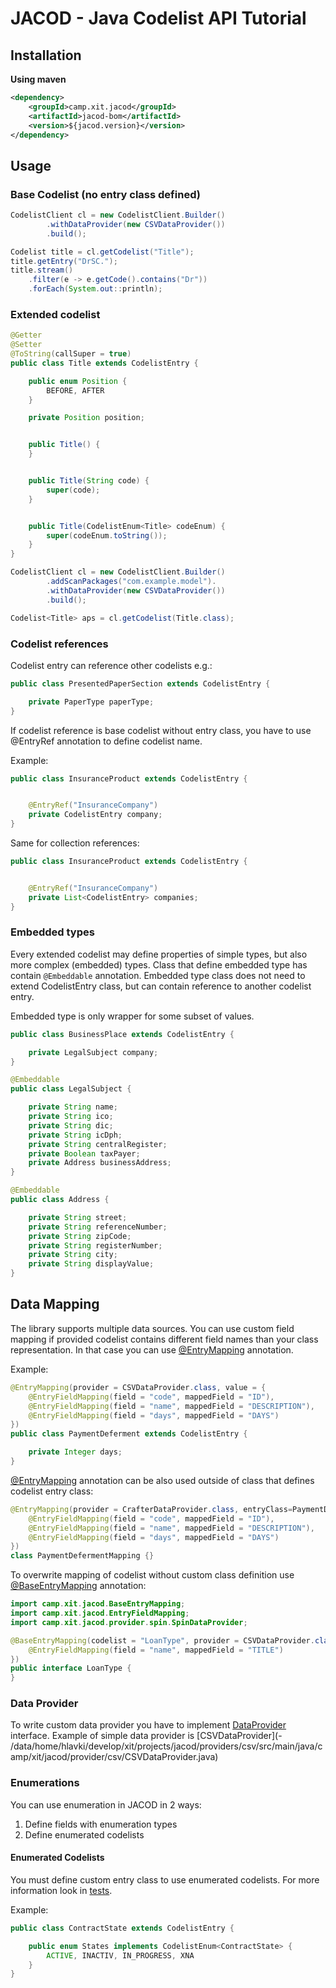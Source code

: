 
# JACOD - Java Codelist API Tutorial

## Installation

**Using maven**

```xml
<dependency>
    <groupId>camp.xit.jacod</groupId>
    <artifactId>jacod-bom</artifactId>
    <version>${jacod.version}</version>
</dependency>
```

## Usage

### Base Codelist (no entry class defined)

```java
CodelistClient cl = new CodelistClient.Builder()
        .withDataProvider(new CSVDataProvider())
        .build();

Codelist title = cl.getCodelist("Title");
title.getEntry("DrSC.");
title.stream()
    .filter(e -> e.getCode().contains("Dr"))
    .forEach(System.out::println);
```

### Extended codelist

```java
@Getter
@Setter
@ToString(callSuper = true)
public class Title extends CodelistEntry {

    public enum Position {
        BEFORE, AFTER
    }

    private Position position;


    public Title() {
    }


    public Title(String code) {
        super(code);
    }


    public Title(CodelistEnum<Title> codeEnum) {
        super(codeEnum.toString());
    }
}
```

```java
CodelistClient cl = new CodelistClient.Builder()
        .addScanPackages("com.example.model").
        .withDataProvider(new CSVDataProvider())
        .build();

Codelist<Title> aps = cl.getCodelist(Title.class);
```

### Codelist references

Codelist entry can reference other codelists e.g.:

```java
public class PresentedPaperSection extends CodelistEntry {

    private PaperType paperType;
}
```

If codelist reference is base codelist without entry class, you have to use @EntryRef annotation to define codelist name.

Example:

```java
public class InsuranceProduct extends CodelistEntry {


    @EntryRef("InsuranceCompany")
    private CodelistEntry company;
}
```

Same for collection references:

```java
public class InsuranceProduct extends CodelistEntry {


    @EntryRef("InsuranceCompany")
    private List<CodelistEntry> companies;
}
```
### Embedded types

Every extended codelist may define properties of simple types, but also more complex (embedded) types.
Class that define embedded type has contain `@Embeddable` annotation. Embedded type class does not need to
extend CodelistEntry class, but can contain reference to another codelist entry.

Embedded type is only wrapper for some subset of values.

```java
public class BusinessPlace extends CodelistEntry {

    private LegalSubject company;
}
```

```java
@Embeddable
public class LegalSubject {

    private String name;
    private String ico;
    private String dic;
    private String icDph;
    private String centralRegister;
    private Boolean taxPayer;
    private Address businessAddress;
}

@Embeddable
public class Address {

    private String street;
    private String referenceNumber;
    private String zipCode;
    private String registerNumber;
    private String city;
    private String displayValue;
}
```

## Data Mapping

The library supports multiple data sources. You can use custom field mapping if provided codelist contains different field names than your class representation.
In that case you can use [@EntryMapping](src/main/java/camp/xit/codelist/client/EntryMapping.java) annotation.

Example:

```java
@EntryMapping(provider = CSVDataProvider.class, value = {
    @EntryFieldMapping(field = "code", mappedField = "ID"),
    @EntryFieldMapping(field = "name", mappedField = "DESCRIPTION"),
    @EntryFieldMapping(field = "days", mappedField = "DAYS")
})
public class PaymentDeferment extends CodelistEntry {

    private Integer days;
}
```
[@EntryMapping](src/main/java/camp/xit/codelist/client/EntryMapping.java) annotation can be also used outside of class that defines codelist entry class:

```java
@EntryMapping(provider = CrafterDataProvider.class, entryClass=PaymentDeferment.class, value = {
    @EntryFieldMapping(field = "code", mappedField = "ID"),
    @EntryFieldMapping(field = "name", mappedField = "DESCRIPTION"),
    @EntryFieldMapping(field = "days", mappedField = "DAYS")
})
class PaymentDefermentMapping {}
```

To overwrite mapping of codelist without custom class definition use [@BaseEntryMapping](src/main/java/camp/xit/codelist/client/BaseEntryMapping.java) annotation:

```java
import camp.xit.jacod.BaseEntryMapping;
import camp.xit.jacod.EntryFieldMapping;
import camp.xit.jacod.provider.spin.SpinDataProvider;

@BaseEntryMapping(codelist = "LoanType", provider = CSVDataProvider.class, resourceName = "LOANTYPE", fields = {
    @EntryFieldMapping(field = "name", mappedField = "TITLE")
})
public interface LoanType {
}
```

### Data Provider

To write custom data provider you have to implement [DataProvider](src/main/java/camp/xit/codelist/provider/DataProvider.java) interface. Example of simple data provider is [CSVDataProvider](-   /data/home/hlavki/develop/xit/projects/jacod/providers/csv/src/main/java/camp/xit/jacod/provider/csv/CSVDataProvider.java)

### Enumerations

You can use enumeration in JACOD in 2 ways:
1. Define fields with enumeration types
1. Define enumerated codelists

#### Enumerated Codelists

You must define custom entry class to use enumerated codelists. For more information look in [tests](src/test/java/camp/xit/codelist/client/CodelistEnumTest.java).

Example:

```java
public class ContractState extends CodelistEntry {

    public enum States implements CodelistEnum<ContractState> {
        ACTIVE, INACTIV, IN_PROGRESS, XNA
    }
}
```
